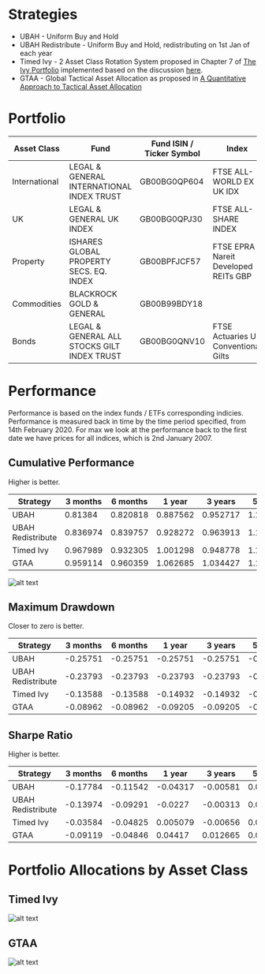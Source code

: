 # Strategies

* UBAH - Uniform Buy and Hold
* UBAH Redistribute - Uniform Buy and Hold, redistributing on 1st Jan of each year
* Timed Ivy - 2 Asset Class Rotation System proposed in Chapter 7 of [The Ivy Portfolio](https://books.google.co.uk/books/about/The_Ivy_Portfolio.html?id=DP_YREBTXREC&redir_esc=y) implemented based on the discussion [here](https://www.stopsaving.com/how-harvard-and-yale-invest/).
* GTAA - Global Tactical Asset Allocation as proposed in [A Quantitative Approach to Tactical Asset Allocation
](https://poseidon01.ssrn.com/delivery.php?ID=276073029008000083007122114088076120022037040029059051090103083007005091075067077077038055005012119033032068009088005064103126055081044083067125127028086097081026060017015031091105004107003127021113004123018086102115092104024121115127064064118029074&EXT=pdf)

# Portfolio

| Asset Class   | Fund                                        | Fund ISIN / Ticker Symbol | Index                                | Index ISIN    |
|---------------|---------------------------------------------|---------------------------|--------------------------------------|---------------|
| International | LEGAL & GENERAL INTERNATIONAL INDEX TRUST   | GB00BG0QP604              | FTSE ALL-WORLD EX UK IDX             | FTAWXUKSP:FSI |
| UK            | LEGAL & GENERAL UK INDEX                    | GB00BG0QPJ30              | FTSE ALL-SHARE INDEX                 | FTASXS:FSI    |
| Property      | ISHARES GLOBAL PROPERTY SECS. EQ. INDEX     | GB00BPFJCF57              | FTSE EPRA Nareit Developed REITs GBP | FTERGLS:FSI   |
| Commodities   | BLACKROCK GOLD & GENERAL                | GB00B99BDY18                      |             |       |
| Bonds         | LEGAL & GENERAL ALL STOCKS GILT INDEX TRUST | GB00BG0QNV10              | FTSE Actuaries UK Conventional Gilts | BG05:FSI      |

# Performance

Performance is based on the index funds / ETFs corresponding indicies. Performance is measured back in time by the time period
specified, from 14th February 2020. For max we look at the performance back to the first date we have prices for
all indices, which is 2nd January 2007.

## Cumulative Performance

Higher is better.

| Strategy          | 3 months | 6 months | 1 year   | 3 years  | 5 years  | Max      |
|-------------------|----------|----------|----------|----------|----------|----------|
| UBAH              | 0.81384  | 0.820818 | 0.887562 | 0.952717 | 1.155578 | 1.453527 |
| UBAH Redistribute | 0.836974 | 0.839757 | 0.928272 | 0.963913 | 1.195091 | 1.431092 |
| Timed Ivy         | 0.967989 | 0.932305 | 1.001298 | 0.948778 | 1.199121 | 1.45074  |
| GTAA              | 0.959114 | 0.960359 | 1.062685 | 1.034427 | 1.171118 | 1.394024 |

![alt text](https://github.com/KieranLitschel/PortfolioBacktesting/blob/master/Historical%20Prices/Results/Returns.png "Return on Investment Graph")

## Maximum Drawdown

Closer to zero is better.

| Strategy          | 3 months | 6 months | 1 year   | 3 years  | 5 years  | Max      |
|-------------------|----------|----------|----------|----------|----------|----------|
| UBAH              | -0.25751 | -0.25751 | -0.25751 | -0.25751 | -0.25751 | -0.25751 |
| UBAH Redistribute | -0.23793 | -0.23793 | -0.23793 | -0.23793 | -0.23793 | -0.23793 |
| Timed Ivy         | -0.13588 | -0.13588 | -0.14932 | -0.14932 | -0.17092 | -0.17325 |
| GTAA              | -0.08962 | -0.08962 | -0.09205 | -0.09205 | -0.11799 | -0.11799 |

## Sharpe Ratio

Higher is better.

| Strategy          | 3 months | 6 months | 1 year   | 3 years  | 5 years  | Max      |
|-------------------|----------|----------|----------|----------|----------|----------|
| UBAH              | -0.17784 | -0.11542 | -0.04317 | -0.00581 | 0.019974 | 0.031262 |
| UBAH Redistribute | -0.13974 | -0.09291 | -0.0227  | -0.00313 | 0.02258  | 0.028368 |
| Timed Ivy         | -0.03584 | -0.04825 | 0.005079 | -0.00656 | 0.020777 | 0.02662  |
| GTAA              | -0.09119 | -0.04846 | 0.04417  | 0.012665 | 0.026984 | 0.036615 |

# Portfolio Allocations by Asset Class

## Timed Ivy

![alt text](https://github.com/KieranLitschel/PortfolioBacktesting/blob/master/Historical%20Prices/Results/Timed%20Ivy%20Allocations.png "Portfolio allocation % in each asset class for Timed Ivy")

## GTAA

![alt text](https://github.com/KieranLitschel/PortfolioBacktesting/blob/master/Historical%20Prices/Results/GTAA%20Allocations.png "Portfolio allocation % in each asset class for GTAA")